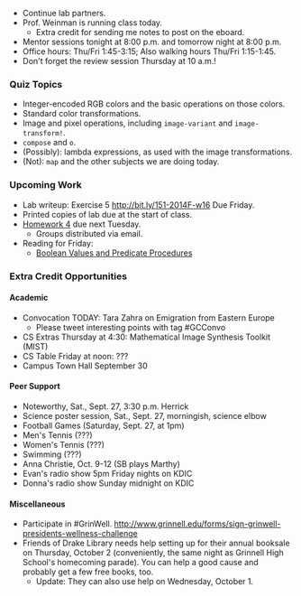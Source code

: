 * Continue lab partners.
* Prof. Weinman is running class today.  
    * Extra credit for sending me notes to post on the eboard.
* Mentor sessions tonight at 8:00 p.m. and tomorrow night at 8:00 p.m.
* Office hours: Thu/Fri 1:45-3:15; Also walking hours Thu/Fri 1:15-1:45.
* Don't forget the review session Thursday at 10 a.m.!

### Quiz Topics

* Integer-encoded RGB colors and the basic operations on those colors.
* Standard color transformations.
* Image and pixel operations, including `image-variant` and `image-transform!`.
* `compose` and `o`.
* (Possibly): lambda expressions, as used with the image transformations.
* (Not): `map` and the other subjects we are doing today.

### Upcoming Work

* Lab writeup: Exercise 5 <http://bit.ly/151-2014F-w16>
  Due Friday.
* Printed copies of lab due at the start of class.
* [Homework 4](../assignments/assignment.04.html) due next Tuesday.
    * Groups distributed via email.
* Reading for Friday:
    * [Boolean Values and Predicate Procedures](../readings/boolean-reading.html)

### Extra Credit Opportunities

#### Academic

* Convocation TODAY: Tara Zahra on Emigration from Eastern Europe
    * Please tweet interesting points with tag #GCConvo
* CS Extras Thursday at 4:30: Mathematical Image Synthesis Toolkit (MIST)
* CS Table Friday at noon: ???
* Campus Town Hall September 30

#### Peer Support

* Noteworthy, Sat., Sept. 27, 3:30 p.m. Herrick
* Science poster session, Sat., Sept. 27, morningish, science elbow
* Football Games (Saturday, Sept. 27, at 1pm)
* Men's Tennis (???)
* Women's Tennis (???)
* Swimming (???)
* Anna Christie, Oct. 9-12 (SB plays Marthy)
* Evan's radio show 5pm Friday nights on KDIC
* Donna's radio show Sunday midnight on KDIC

#### Miscellaneous

* Participate in #GrinWell.
  <http://www.grinnell.edu/forms/sign-grinwell-presidents-wellness-challenge>
* Friends of Drake Library needs help setting up for their annual booksale
  on Thursday, October 2 (conveniently, the same night as Grinnell High
  School's homecoming parade).  You can help a good cause and probably get
  a few free books, too.
    * Update: They can also use help on Wednesday, October 1.
